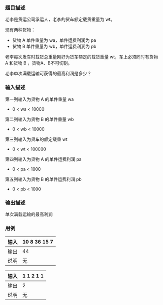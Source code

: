 ### 题目描述

老李是货运公司承运人，老李的货车额定载货重量为 wt。

现有两种货物：

* 货物 A 单件重量为 wa，单件运费利润为 pa
* 货物 B 单件重量为 wb，单件运费利润为 pb

老李每次发车时载货总重量刚好为货车额定的载货重量 wt，车上必须同时有货物 A 和货物 B ，货物A、B不可切割。

老李单次满载运输可获得的最高利润是多少？

### 输入描述

第一列输入为货物 A 的单件重量 wa

* 0 < wa < 10000

第二列输入为货物 B 的单件重量 wb

* 0 < wb < 10000

第三列输入为货车的额定载重 wt

* 0 < wt < 100000

第四列输入为货物 A 的单件运费利润 pa

* 0 < pa < 1000

第五列输入为货物 B 的单件运费利润 pb

* 0 < pb < 1000

### 输出描述

单次满载运输的最高利润

### 用例


| 输入 | 10 8 36 15 7 |
| ------ | -------------- |
| 输出 | 44           |
| 说明 | 无           |


| 输入 | 1 1 2 1 1 |
| ------ | ----------- |
| 输出 | 2         |
| 说明 | 无        |
